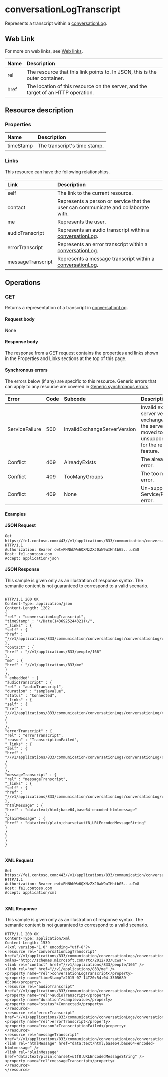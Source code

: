 
# conversationLogTranscript


Represents a transcript within a [conversationLog](conversationLog_ref.md). 


## Web Link
<a name="sectionSection0"> </a>

For more on web links, see [Web links](WebLinks.md).



|**Name**|**Description**|
|:-----|:-----|
|rel|The resource that this link points to. In JSON, this is the outer container.|
|href|The location of this resource on the server, and the target of an HTTP operation.|

## Resource description
<a name="sectionSection1"> </a>




### Properties





|**Name**|**Description**|
|:-----|:-----|
|timeStamp|The transcript's time stamp.|

### Links

This resource can have the following relationships.



|**Link**|**Description**|
|:-----|:-----|
|self|The link to the current resource.|
|contact|Represents a person or service that the user can communicate and collaborate with.|
|me|Represents the user.|
|audioTranscript|Represents an audio transcript within a [conversationLog](conversationLog_ref.md).|
|errorTranscript|Represents an error transcript within a [conversationLog](conversationLog_ref.md).|
|messageTranscript|Represents a message transcript within a [conversationLog](conversationLog_ref.md).|

## Operations
<a name="sectionSection2"> </a>




### GET

Returns a representation of a transcript in [conversationLog](conversationLog_ref.md).


#### Request body

None


#### Response body

The response from a GET request contains the properties and links shown in the Properties and Links sections at the top of this page.


#### Synchronous errors

The errors below (if any) are specific to this resource. Generic errors that can apply to any resource are covered in [Generic synchronous errors](GenericSynchronousErrors.md).



|**Error**|**Code**|**Subcode**|**Description**|
|:-----|:-----|:-----|:-----|
|ServiceFailure|500|InvalidExchangeServerVersion|Invalid exchange server version.The exchange mailbox of the server might have moved to an unsupported version for the required feature.|
|Conflict|409|AlreadyExists|The already exists error.|
|Conflict|409|TooManyGroups|The too many groups error.|
|Conflict|409|None|Un-supported Service/Resource/API error.|

#### Examples




#### JSON Request


```
Get https://fe1.contoso.com:443//v1/applications/833/communication/conversationLogs/conversationLog/conversationLogTranscripts/conversationLogTranscript HTTP/1.1
Authorization: Bearer cwt=PHNhbWw6QXNzZXJ0aW9uIHhtbG5...uZm8
Host: fe1.contoso.com
Accept: application/json

```


#### JSON Response

This sample is given only as an illustration of response syntax. The semantic content is not guaranteed to correspond to a valid scenario.


```

HTTP/1.1 200 OK
Content-Type: application/json
Content-Length: 1202
{
"rel" : "conversationLogTranscript",
"timeStamp" : "\/Date(1436925244321)\/",
"_links" : {
"self" : {
"href" : "//v1/applications/833/communication/conversationLogs/conversationLog/conversationLogTranscripts/conversationLogTranscript"
},
"contact" : {
"href" : "//v1/applications/833/people/166"
},
"me" : {
"href" : "//v1/applications/833/me"
}
},
"_embedded" : {
"audioTranscript" : {
"rel" : "audioTranscript",
"duration" : "samplevalue",
"status" : "Connected",
"_links" : {
"self" : {
"href" : "//v1/applications/833/communication/conversationLogs/conversationLog/conversationLogTranscripts/conversationLogTranscript/audioTranscript"
}
}
},
"errorTranscript" : {
"rel" : "errorTranscript",
"reason" : "TranscriptionFailed",
"_links" : {
"self" : {
"href" : "//v1/applications/833/communication/conversationLogs/conversationLog/conversationLogTranscripts/conversationLogTranscript/errorTranscript"
}
}
},
"messageTranscript" : {
"rel" : "messageTranscript",
"_links" : {
"self" : {
"href" : "//v1/applications/833/communication/conversationLogs/conversationLog/conversationLogTranscripts/conversationLogTranscript/messageTranscript"
},
"htmlMessage" : {
"href" : "data:text/html;base64,base64-encoded-htmlmessage"
},
"plainMessage" : {
"href" : "data:text/plain;charset=utf8,URLEncodedMessageString"
}
}
}
}
}
									
```


#### XML Request


```
Get https://fe1.contoso.com:443//v1/applications/833/communication/conversationLogs/conversationLog/conversationLogTranscripts/conversationLogTranscript HTTP/1.1
Authorization: Bearer cwt=PHNhbWw6QXNzZXJ0aW9uIHhtbG5...uZm8
Host: fe1.contoso.com
Accept: application/xml
									
```


#### XML Response

This sample is given only as an illustration of response syntax. The semantic content is not guaranteed to correspond to a valid scenario.


```
HTTP/1.1 200 OK
Content-Type: application/xml
Content-Length: 1539
<?xml version="1.0" encoding="utf-8"?>
<resource rel="conversationLogTranscript" href="//v1/applications/833/communication/conversationLogs/conversationLog/conversationLogTranscripts/conversationLogTranscript" xmlns="http://schemas.microsoft.com/rtc/2012/03/ucwa">
<link rel="contact" href="//v1/applications/833/people/166" />
<link rel="me" href="//v1/applications/833/me" />
<property name="rel">conversationLogTranscript</property>
<property name="timeStamp">2015-07-14T20:54:04.3305689-05:00</property>
<resource rel="audioTranscript" href="//v1/applications/833/communication/conversationLogs/conversationLog/conversationLogTranscripts/conversationLogTranscript/audioTranscript">
<property name="rel">audioTranscript</property>
<property name="duration">samplevalue</property>
<property name="status">Connected</property>
</resource>
<resource rel="errorTranscript" href="//v1/applications/833/communication/conversationLogs/conversationLog/conversationLogTranscripts/conversationLogTranscript/errorTranscript">
<property name="rel">errorTranscript</property>
<property name="reason">TranscriptionFailed</property>
</resource>
<resource rel="messageTranscript" href="//v1/applications/833/communication/conversationLogs/conversationLog/conversationLogTranscripts/conversationLogTranscript/messageTranscript">
<link rel="htmlMessage" href="data:text/html;base64,base64-encoded-htmlmessage" />
<link rel="plainMessage" href="data:text/plain;charset=utf8,URLEncodedMessageString" />
<property name="rel">messageTranscript</property>
</resource>
</resource>
									
```

